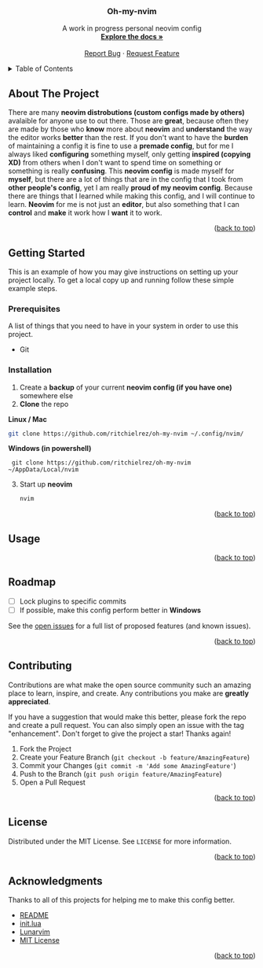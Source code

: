 <!-- Improved compatibility of back to top link: See: https://github.com/othneildrew/Best-README-Template/pull/73 -->
<a name="readme-top"></a>

<br />
<div align="center">
  <h3 align="center">Oh-my-nvim</h3>

  <p align="center">
    A work in progress personal neovim config
    <br />
    <a href="https://github.com/ritchielrez/oh-my-nvim"><strong>Explore the docs »</strong></a>
    <br />
    <br />
    <a href="https://github.com/ritchielrez/oh-my-nvim/issues">Report Bug</a>
    ·
    <a href="https://github.com/ritchielrez/oh-my-nvim/issues">Request Feature</a>
  </p>
</div>



<!-- TABLE OF CONTENTS -->
<details>
  <summary>Table of Contents</summary>
  <ol>
    <li>
      <a href="#about-the-project">About The Project</a>
    </li>
    <li>
      <a href="#getting-started">Getting Started</a>
      <ul>
        <li><a href="#prerequisites">Prerequisites</a></li>
        <li><a href="#installation">Installation</a></li>
      </ul>
    </li>
    <li><a href="#usage">Usage</a></li>
    <li><a href="#roadmap">Roadmap</a></li>
    <li><a href="#contributing">Contributing</a></li>
    <li><a href="#license">License</a></li>
    <li><a href="#acknowledgments">Acknowledgments</a></li>
  </ol>
</details>



<!-- ABOUT THE PROJECT -->
## About The Project

There are many **neovim distrobutions (custom configs made by others)** avalaible for anyone use to out there. Those are **great**, because often they are made by those 
who **know** more about **neovim** and **understand** the way the editor works **better** than the rest. If you don't want to have the **burden** of maintaining a config 
it is fine to use a **premade config**, but for me I always liked **configuring** something myself, only getting **inspired (copying XD)** from others when I don't want 
to spend time on something or something is really **confusing**. This **neovim config** is made myself for **myself**, but there are a lot of things that are in the config 
that I took from **other people's config**, yet I am really **proud of my neovim config**. Because there are things that I learned while making this config, and I will 
continue to learn. **Neovim** for me is not just an **editor**, but also something that I can **control** and **make** it work how I **want** it to work.

<p align="right">(<a href="#readme-top">back to top</a>)</p>



<!-- GETTING STARTED -->
## Getting Started

This is an example of how you may give instructions on setting up your project locally.
To get a local copy up and running follow these simple example steps.

### Prerequisites

A list of things that you need to have in your system in order to use this project.
* Git

### Installation


1. Create a **backup** of your current **neovim config (if you have one)** somewhere else
2. **Clone** the repo

**Linux / Mac**
   ```sh
   git clone https://github.com/ritchielrez/oh-my-nvim ~/.config/nvim/
   ```  
**Windows (in powershell)**
  ```pwsh
   git clone https://github.com/ritchielrez/oh-my-nvim ~/AppData/Local/nvim
  ```
3. Start up **neovim**
   ```sh
   nvim
   ```

<p align="right">(<a href="#readme-top">back to top</a>)</p>



<!-- USAGE EXAMPLES -->
## Usage

<p align="right">(<a href="#readme-top">back to top</a>)</p>



<!-- ROADMAP -->
## Roadmap

- [ ] Lock plugins to specific commits
- [ ] If possible, make this config perform better in **Windows**

See the [open issues](https://github.com/ritchielrez/oh-my-nvim/issues) for a full list of proposed features (and known issues).

<p align="right">(<a href="#readme-top">back to top</a>)</p>



<!-- CONTRIBUTING -->
## Contributing

Contributions are what make the open source community such an amazing place to learn, inspire, and create. Any contributions you make are **greatly appreciated**.

If you have a suggestion that would make this better, please fork the repo and create a pull request. You can also simply open an issue with the tag "enhancement".
Don't forget to give the project a star! Thanks again!

1. Fork the Project
2. Create your Feature Branch (`git checkout -b feature/AmazingFeature`)
3. Commit your Changes (`git commit -m 'Add some AmazingFeature'`)
4. Push to the Branch (`git push origin feature/AmazingFeature`)
5. Open a Pull Request

<p align="right">(<a href="#readme-top">back to top</a>)</p>



<!-- LICENSE -->
## License

Distributed under the MIT License. See `LICENSE` for more information.

<p align="right">(<a href="#readme-top">back to top</a>)</p>



<!-- ACKNOWLEDGMENTS -->
## Acknowledgments

Thanks to all of this projects for helping me to make this config better.

* [README](https://github.com/othneildrew/Best-README-Template)
* [init.lua](https://github.com/ThePrimeagen/init.lua)
* [Lunarvim](https://github.com/lunarvim/lunarvim)
* [MIT License](https://choosealicense.com/licenses/mit/)

<p align="right">(<a href="#readme-top">back to top</a>)</p>
